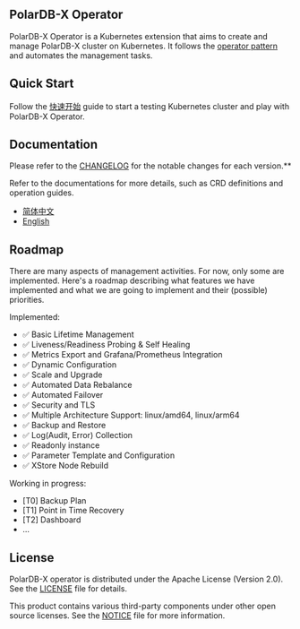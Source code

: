 PolarDB-X Operator
---

PolarDB-X Operator is a Kubernetes extension that aims to create and manage PolarDB-X cluster on Kubernetes. It follows
the [operator pattern](https://kubernetes.io/docs/concepts/extend-kubernetes/operator/) and automates the management
tasks.

## Quick Start

Follow the [快速开始](https://doc.polardbx.com/quickstart/topics/quickstart-k8s.html) guide to start a testing Kubernetes cluster and play with PolarDB-X Operator.

## Documentation

Please refer to the [CHANGELOG](./CHANGELOG/README.md) for the notable changes for each version.**

Refer to the documentations for more details, such as CRD definitions and operation guides.

+ [简体中文](https://doc.polardbx.com/quickstart/topics/quickstart-k8s.html)
+ [English](docs/en/index.md)

## Roadmap

There are many aspects of management activities. For now, only some are implemented. Here's a roadmap describing
what features we have implemented and what we are going to implement and their (possible) priorities.

Implemented:

+ ✅ Basic Lifetime Management
+ ✅ Liveness/Readiness Probing & Self Healing
+ ✅ Metrics Export and Grafana/Prometheus Integration
+ ✅ Dynamic Configuration
+ ✅ Scale and Upgrade
+ ✅ Automated Data Rebalance
+ ✅ Automated Failover
+ ✅ Security and TLS
+ ✅ Multiple Architecture Support: linux/amd64, linux/arm64
+ ✅ Backup and Restore
+ ✅ Log(Audit, Error) Collection
+ ✅ Readonly instance
+ ✅ Parameter Template and Configuration
+ ✅ XStore Node Rebuild

Working in progress:

+ [T0] Backup Plan
+ [T1] Point in Time Recovery
+ [T2] Dashboard
+ ...

## License

PolarDB-X operator is distributed under the Apache License (Version 2.0). See the [LICENSE](./LICENSE) file for details.

This product contains various third-party components under other open source licenses.
See the [NOTICE](./NOTICE.md) file for more information.

